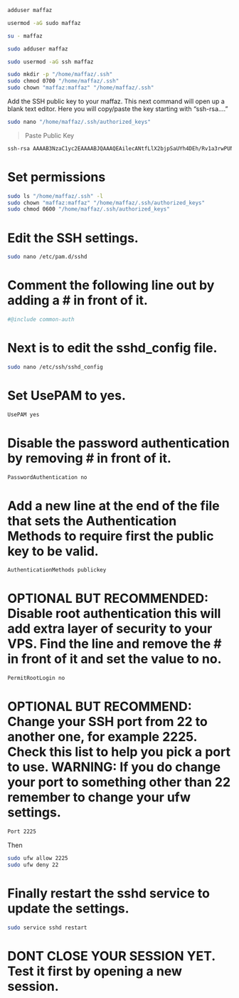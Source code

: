 
```bash
adduser maffaz

usermod -aG sudo maffaz

su - maffaz 

sudo adduser maffaz

sudo usermod -aG ssh maffaz

sudo mkdir -p "/home/maffaz/.ssh"
sudo chmod 0700 "/home/maffaz/.ssh"
sudo chown "maffaz:maffaz" "/home/maffaz/.ssh"

```

Add the SSH public key to your maffaz. This next command will open up a blank text editor. Here you will copy/paste the key starting with “ssh-rsa….”

```bash
sudo nano "/home/maffaz/.ssh/authorized_keys"
```

> Paste Public Key
```bash
ssh-rsa AAAAB3NzaC1yc2EAAAABJQAAAQEAilecANtfLlX2bjpSaUYh4DEh/Rv1a3rwPUNtZAWA1eMLbOS+2pcOh8NG/5GyTXYFbQSX4eVhjyHv3pNxl2GyTB87c2YTW8ylhKDPbvK1fGqqb8hlX8KdCfY+PEanzGJiYCFYSy3gDr/wwm6M/80CR9qCG/VGFTDTIB1ktfoo3KOmBXAno6bTtHHXHSV7BwoFSpS1qHGdvmJgLZYeGlvs3WkCCrcnvm16rxHfnL8DHFx11xTWsV1CyiL5JBwn/mC7055aOJkDIwZFze7BCZsNibOsUk93VAw0CvMhmCWwhN1VU4fwedCPKirU6T047qDf2hP8bEkVIPy15BEH31+URw== rsa-key-20220913
```

# Set permissions
```bash
sudo ls "/home/maffaz/.ssh" -l
sudo chown "maffaz:maffaz" "/home/maffaz/.ssh/authorized_keys"
sudo chmod 0600 "/home/maffaz/.ssh/authorized_keys"
```

# Edit the SSH settings.

```bash
sudo nano /etc/pam.d/sshd
```


# Comment the following line out by adding a # in front of it.
```bash
#@include common-auth
```
# Next is to edit the sshd_config file.
```bash
sudo nano /etc/ssh/sshd_config
```
# Set UsePAM to yes.
```bash
UsePAM yes
```

# Disable the password authentication by removing # in front of it.
```bash
PasswordAuthentication no
```
# Add a new line at the end of the file that sets the Authentication Methods to require first the public key to be valid.
```bash
AuthenticationMethods publickey
```
# OPTIONAL BUT RECOMMENDED: Disable root authentication this will add extra layer of security to your VPS. Find the line and remove the # in front of it and set the value to no.
```bash
PermitRootLogin no
```
# OPTIONAL BUT RECOMMEND: Change your SSH port from 22 to another one, for example 2225. Check this list to help you pick a port to use. WARNING: If you do change your port to something other than 22 remember to change your ufw settings.
```bash
Port 2225
```
Then

```bash
sudo ufw allow 2225
sudo ufw deny 22
```

# Finally restart the sshd service to update the settings.
```bash
sudo service sshd restart
```

# **DONT CLOSE YOUR SESSION YET. Test it first by opening a new session.**
